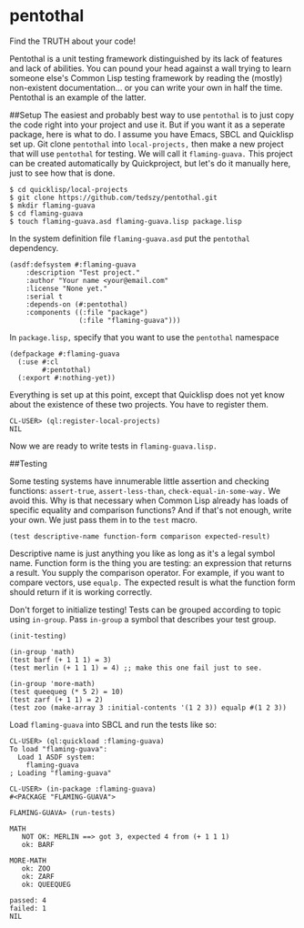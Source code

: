 # pentothal
Find the TRUTH about your code!

Pentothal is a unit testing framework distinguished by its lack of features and lack of abilities. You can pound your head against a wall trying to learn someone else's Common Lisp testing framework by reading the (mostly) non-existent documentation... or you can write your own in half the time. Pentothal is an example of the latter.

##Setup
The easiest and probably best way to use ```pentothal``` is to just copy the code right into your project and use it. But if you want it as a seperate package, here is what to do. I assume you have Emacs, SBCL and Quicklisp set up. Git clone ```pentothal``` into ```local-projects,``` then make a new project that will use ```pentothal``` for testing. We will call it ```flaming-guava.``` This project can be created automatically by Quickproject, but let's do it manually here, just to see how that is done.

```
$ cd quicklisp/local-projects
$ git clone https://github.com/tedszy/pentothal.git
$ mkdir flaming-guava
$ cd flaming-guava
$ touch flaming-guava.asd flaming-guava.lisp package.lisp
```

In the system definition file ```flaming-guava.asd``` put the ```pentothal``` dependency.

```common-lisp
(asdf:defsystem #:flaming-guava
    :description "Test project."
    :author "Your name <your@email.com"
    :license "None yet."
    :serial t
    :depends-on (#:pentothal)
    :components ((:file "package")
		         (:file "flaming-guava")))
```

In ```package.lisp,``` specify that you want to use the ```pentothal``` namespace

```common-lisp
(defpackage #:flaming-guava
  (:use #:cl
	    #:pentothal)
  (:export #:nothing-yet))
```

Everything is set up at this point, except that Quicklisp does not yet know about the existence of these two projects. You have to register them.

```common-lisp
CL-USER> (ql:register-local-projects)
NIL
```

Now we are ready to write tests in ```flaming-guava.lisp.``` 

##Testing

Some testing systems have innumerable little assertion and checking functions: ```assert-true```, ```assert-less-than```, ```check-equal-in-some-way.``` We avoid this. Why is that necessary when Common Lisp already has loads of specific equality and comparison functions? And if that's not enough, write your own. We just pass them in to the ```test``` macro. 

```common-lisp
(test descriptive-name function-form comparison expected-result)
```
Descriptive name is just anything you like as long as it's a legal symbol name. Function form is the thing you are testing: an expression that returns a result. You supply the comparison operator. For example, if you want to compare vectors, use ```equalp.``` The expected result is what the function form should return if it is working correctly.

Don't forget to initialize testing! Tests can be grouped according to topic using ```in-group```. Pass ```in-group``` a symbol that describes your test group.

```common-lisp
(init-testing)

(in-group 'math)
(test barf (+ 1 1 1) = 3)
(test merlin (+ 1 1 1) = 4) ;; make this one fail just to see.

(in-group 'more-math)
(test queequeg (* 5 2) = 10)
(test zarf (+ 1 1) = 2)
(test zoo (make-array 3 :initial-contents '(1 2 3)) equalp #(1 2 3))

```

Load ```flaming-guava``` into SBCL and run the tests like so:

```common-lisp
CL-USER> (ql:quickload :flaming-guava)
To load "flaming-guava":
  Load 1 ASDF system:
    flaming-guava
; Loading "flaming-guava"

CL-USER> (in-package :flaming-guava)
#<PACKAGE "FLAMING-GUAVA">

FLAMING-GUAVA> (run-tests)

MATH
   NOT OK: MERLIN ==> got 3, expected 4 from (+ 1 1 1)
   ok: BARF

MORE-MATH
   ok: ZOO
   ok: ZARF
   ok: QUEEQUEG

passed: 4
failed: 1
NIL
```

